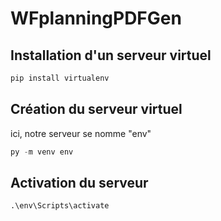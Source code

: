 # WFplanningPDFGen

## Installation d'un serveur virtuel 
```python
pip install virtualenv
```
## Création du serveur virtuel
ici, notre serveur se nomme "env"
```python
py -m venv env  
```
## Activation du serveur
```python
.\env\Scripts\activate
```





